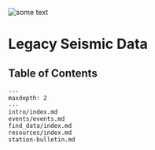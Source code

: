 

![some text](images/background16-9offset.jpg)

# Legacy Seismic Data

## Table of Contents
```{toctree}
---
maxdepth: 2
---
intro/index.md
events/events.md
find_data/index.md
resources/index.md
station-bulletin.md
```